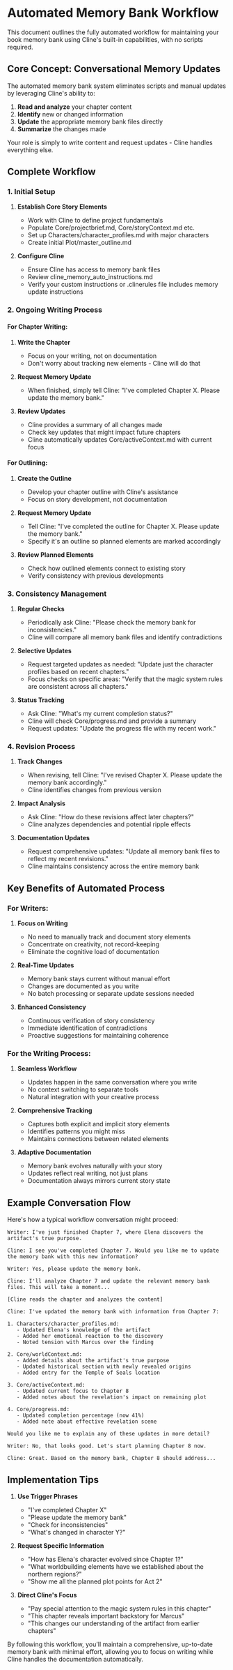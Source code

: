 # Automated Memory Bank Workflow

This document outlines the fully automated workflow for maintaining your book memory bank using Cline's built-in capabilities, with no scripts required.

## Core Concept: Conversational Memory Updates

The automated memory bank system eliminates scripts and manual updates by leveraging Cline's ability to:

1. **Read and analyze** your chapter content
2. **Identify** new or changed information
3. **Update** the appropriate memory bank files directly
4. **Summarize** the changes made

Your role is simply to write content and request updates - Cline handles everything else.

## Complete Workflow

### 1. Initial Setup

1. **Establish Core Story Elements**
   - Work with Cline to define project fundamentals
   - Populate Core/projectbrief.md, Core/storyContext.md etc.
   - Set up Characters/character_profiles.md with major characters
   - Create initial Plot/master_outline.md

2. **Configure Cline**
   - Ensure Cline has access to memory bank files
   - Review cline_memory_auto_instructions.md 
   - Verify your custom instructions or .clinerules file includes memory update instructions

### 2. Ongoing Writing Process

#### For Chapter Writing:

1. **Write the Chapter**
   - Focus on your writing, not on documentation
   - Don't worry about tracking new elements - Cline will do that

2. **Request Memory Update**
   - When finished, simply tell Cline: "I've completed Chapter X. Please update the memory bank."

3. **Review Updates**
   - Cline provides a summary of all changes made
   - Check key updates that might impact future chapters
   - Cline automatically updates Core/activeContext.md with current focus

#### For Outlining:

1. **Create the Outline**
   - Develop your chapter outline with Cline's assistance
   - Focus on story development, not documentation

2. **Request Memory Update**
   - Tell Cline: "I've completed the outline for Chapter X. Please update the memory bank."
   - Specify it's an outline so planned elements are marked accordingly

3. **Review Planned Elements**
   - Check how outlined elements connect to existing story
   - Verify consistency with previous developments

### 3. Consistency Management

1. **Regular Checks**
   - Periodically ask Cline: "Please check the memory bank for inconsistencies."
   - Cline will compare all memory bank files and identify contradictions

2. **Selective Updates**
   - Request targeted updates as needed: "Update just the character profiles based on recent chapters."
   - Focus checks on specific areas: "Verify that the magic system rules are consistent across all chapters."

3. **Status Tracking**
   - Ask Cline: "What's my current completion status?" 
   - Cline will check Core/progress.md and provide a summary
   - Request updates: "Update the progress file with my recent work."

### 4. Revision Process

1. **Track Changes**
   - When revising, tell Cline: "I've revised Chapter X. Please update the memory bank accordingly."
   - Cline identifies changes from previous version

2. **Impact Analysis**
   - Ask Cline: "How do these revisions affect later chapters?"
   - Cline analyzes dependencies and potential ripple effects

3. **Documentation Updates**
   - Request comprehensive updates: "Update all memory bank files to reflect my recent revisions."
   - Cline maintains consistency across the entire memory bank

## Key Benefits of Automated Process

### For Writers:

1. **Focus on Writing**
   - No need to manually track and document story elements
   - Concentrate on creativity, not record-keeping
   - Eliminate the cognitive load of documentation

2. **Real-Time Updates**
   - Memory bank stays current without manual effort
   - Changes are documented as you write
   - No batch processing or separate update sessions needed

3. **Enhanced Consistency**
   - Continuous verification of story consistency
   - Immediate identification of contradictions
   - Proactive suggestions for maintaining coherence

### For the Writing Process:

1. **Seamless Workflow**
   - Updates happen in the same conversation where you write
   - No context switching to separate tools
   - Natural integration with your creative process

2. **Comprehensive Tracking**
   - Captures both explicit and implicit story elements
   - Identifies patterns you might miss
   - Maintains connections between related elements

3. **Adaptive Documentation**
   - Memory bank evolves naturally with your story
   - Updates reflect real writing, not just plans
   - Documentation always mirrors current story state

## Example Conversation Flow

Here's how a typical workflow conversation might proceed:

```
Writer: I've just finished Chapter 7, where Elena discovers the artifact's true purpose.

Cline: I see you've completed Chapter 7. Would you like me to update the memory bank with this new information?

Writer: Yes, please update the memory bank.

Cline: I'll analyze Chapter 7 and update the relevant memory bank files. This will take a moment...

[Cline reads the chapter and analyzes the content]

Cline: I've updated the memory bank with information from Chapter 7:

1. Characters/character_profiles.md:
   - Updated Elena's knowledge of the artifact
   - Added her emotional reaction to the discovery
   - Noted tension with Marcus over the finding

2. Core/worldContext.md:
   - Added details about the artifact's true purpose
   - Updated historical section with newly revealed origins
   - Added entry for the Temple of Seals location

3. Core/activeContext.md:
   - Updated current focus to Chapter 8
   - Added notes about the revelation's impact on remaining plot

4. Core/progress.md:
   - Updated completion percentage (now 41%)
   - Added note about effective revelation scene

Would you like me to explain any of these updates in more detail?

Writer: No, that looks good. Let's start planning Chapter 8 now.

Cline: Great. Based on the memory bank, Chapter 8 should address...
```

## Implementation Tips

1. **Use Trigger Phrases**
   - "I've completed Chapter X"
   - "Please update the memory bank"
   - "Check for inconsistencies"
   - "What's changed in character Y?"

2. **Request Specific Information**
   - "How has Elena's character evolved since Chapter 1?"
   - "What worldbuilding elements have we established about the northern regions?"
   - "Show me all the planned plot points for Act 2"

3. **Direct Cline's Focus**
   - "Pay special attention to the magic system rules in this chapter"
   - "This chapter reveals important backstory for Marcus"
   - "This changes our understanding of the artifact from earlier chapters"

By following this workflow, you'll maintain a comprehensive, up-to-date memory bank with minimal effort, allowing you to focus on writing while Cline handles the documentation automatically.
